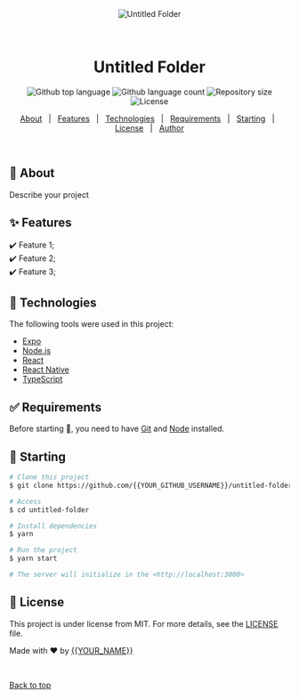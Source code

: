 <div align="center" id="top"> 
  <img src="./.github/app.gif" alt="Untitled Folder" />

  &#xa0;

  <!-- <a href="https://untitledfolder.netlify.app">Demo</a> -->
</div>

<h1 align="center">Untitled Folder</h1>

<p align="center">
  <img alt="Github top language" src="https://img.shields.io/github/languages/top/{{YOUR_GITHUB_USERNAME}}/untitled-folder?color=56BEB8">

  <img alt="Github language count" src="https://img.shields.io/github/languages/count/{{YOUR_GITHUB_USERNAME}}/untitled-folder?color=56BEB8">

  <img alt="Repository size" src="https://img.shields.io/github/repo-size/{{YOUR_GITHUB_USERNAME}}/untitled-folder?color=56BEB8">

  <img alt="License" src="https://img.shields.io/github/license/{{YOUR_GITHUB_USERNAME}}/untitled-folder?color=56BEB8">

  <!-- <img alt="Github issues" src="https://img.shields.io/github/issues/{{YOUR_GITHUB_USERNAME}}/untitled-folder?color=56BEB8" /> -->

  <!-- <img alt="Github forks" src="https://img.shields.io/github/forks/{{YOUR_GITHUB_USERNAME}}/untitled-folder?color=56BEB8" /> -->

  <!-- <img alt="Github stars" src="https://img.shields.io/github/stars/{{YOUR_GITHUB_USERNAME}}/untitled-folder?color=56BEB8" /> -->
</p>

<!-- Status -->

<!-- <h4 align="center"> 
	🚧  Untitled Folder 🚀 Under construction...  🚧
</h4> 

<hr> -->

<p align="center">
  <a href="#dart-about">About</a> &#xa0; | &#xa0; 
  <a href="#sparkles-features">Features</a> &#xa0; | &#xa0;
  <a href="#rocket-technologies">Technologies</a> &#xa0; | &#xa0;
  <a href="#white_check_mark-requirements">Requirements</a> &#xa0; | &#xa0;
  <a href="#checkered_flag-starting">Starting</a> &#xa0; | &#xa0;
  <a href="#memo-license">License</a> &#xa0; | &#xa0;
  <a href="https://github.com/{{YOUR_GITHUB_USERNAME}}" target="_blank">Author</a>
</p>

<br>

## :dart: About ##

Describe your project

## :sparkles: Features ##

:heavy_check_mark: Feature 1;\
:heavy_check_mark: Feature 2;\
:heavy_check_mark: Feature 3;

## :rocket: Technologies ##

The following tools were used in this project:

- [Expo](https://expo.io/)
- [Node.js](https://nodejs.org/en/)
- [React](https://pt-br.reactjs.org/)
- [React Native](https://reactnative.dev/)
- [TypeScript](https://www.typescriptlang.org/)

## :white_check_mark: Requirements ##

Before starting :checkered_flag:, you need to have [Git](https://git-scm.com) and [Node](https://nodejs.org/en/) installed.

## :checkered_flag: Starting ##

```bash
# Clone this project
$ git clone https://github.com/{{YOUR_GITHUB_USERNAME}}/untitled-folder

# Access
$ cd untitled-folder

# Install dependencies
$ yarn

# Run the project
$ yarn start

# The server will initialize in the <http://localhost:3000>
```

## :memo: License ##

This project is under license from MIT. For more details, see the [LICENSE](LICENSE.md) file.


Made with :heart: by <a href="https://github.com/{{YOUR_GITHUB_USERNAME}}" target="_blank">{{YOUR_NAME}}</a>

&#xa0;

<a href="#top">Back to top</a>
